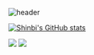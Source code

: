 ![header](https://capsule-render.vercel.app/api?type=waving&color=auto&height=300&section=header&text=SB's%20GitHub🫰&fontSize=90)

[![Shinbi's GitHub stats](https://github-readme-stats.vercel.app/api?username=sinbii)](https://github.com/anuraghazra/github-readme-stats)

<img src="https://img.shields.io/badge/Android-3DDC84?style=flat-square&logo=Android&logoColor=white"/> <img src="https://img.shields.io/badge/ios IOS-0F0F11?style=flat-square&logo&logoColor=white"/>

